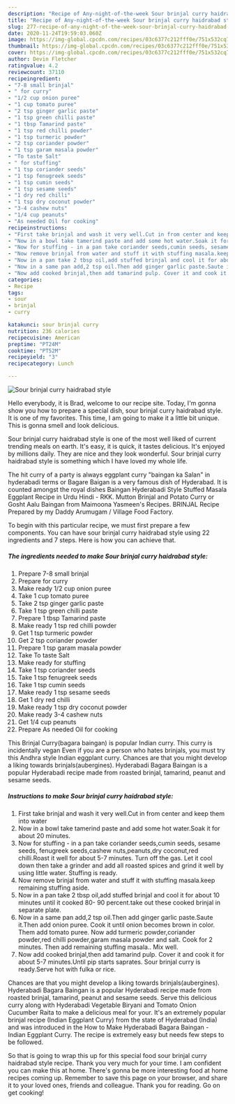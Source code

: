```yaml
---
description: "Recipe of Any-night-of-the-week Sour brinjal curry haidrabad style"
title: "Recipe of Any-night-of-the-week Sour brinjal curry haidrabad style"
slug: 277-recipe-of-any-night-of-the-week-sour-brinjal-curry-haidrabad-style
date: 2020-11-24T19:59:03.060Z
image: https://img-global.cpcdn.com/recipes/03c6377c212fff0e/751x532cq70/sour-brinjal-curry-haidrabad-style-recipe-main-photo.jpg
thumbnail: https://img-global.cpcdn.com/recipes/03c6377c212fff0e/751x532cq70/sour-brinjal-curry-haidrabad-style-recipe-main-photo.jpg
cover: https://img-global.cpcdn.com/recipes/03c6377c212fff0e/751x532cq70/sour-brinjal-curry-haidrabad-style-recipe-main-photo.jpg
author: Devin Fletcher
ratingvalue: 4.2
reviewcount: 37110
recipeingredient:
- "7-8 small brinjal"
- " for curry"
- "1/2 cup onion puree"
- "1 cup tomato puree"
- "2 tsp ginger garlic paste"
- "1 tsp green chilli paste"
- "1 tbsp Tamarind paste"
- "1 tsp red chilli powder"
- "1 tsp turmeric powder"
- "2 tsp coriander powder"
- "1 tsp garam masala powder"
- "To taste Salt"
- " for stuffing"
- "1 tsp coriander seeds"
- "1 tsp fenugreek seeds"
- "1 tsp cumin seeds"
- "1 tsp sesame seeds"
- "1 dry red chilli"
- "1 tsp dry coconut powder"
- "3-4 cashew nuts"
- "1/4 cup peanuts"
- "As needed Oil for cooking"
recipeinstructions:
- "First take brinjal and wash it very well.Cut in from center and keep them into water"
- "Now in a bowl take tamerind paste and add some hot water.Soak it for about 20 minutes."
- "Now for stuffing - in a pan take coriander seeds,cumin seeds, sesame seeds, fenugreek seeds,cashew nuts,peanuts,dry coconut,red chilli.Roast it well for about 5-7 minutes. Turn off the gas. Let it cool down then take a grinder and add all roasted spices and grind it well by using little water. Stuffing is ready."
- "Now remove brinjal from water and stuff it with stuffing masala.keep remaining stuffing aside."
- "Now in a pan take 2 tbsp oil,add stuffed brinjal and cool it for about 10 minutes until it cooked 80- 90 percent.take out these cooked brinjal in separate plate."
- "Now in a same pan add,2 tsp oil.Then add ginger garlic paste.Saute it.Then add onion puree. Cook it until onion becomes brown in color. Them add tomato puree. Now add turmeric powder,coriander powder,red chilli powder,garam masala powder and salt. Cook for 2 minutes. Then add remaining stuffing masala.. Mix well."
- "Now add cooked brinjal,then add tamarind pulp. Cover it and cook it for about 5-7 minutes.Until pip starts saprates. Sour brinjal curry is ready.Serve hot with fulka or rice."
categories:
- Recipe
tags:
- sour
- brinjal
- curry

katakunci: sour brinjal curry 
nutrition: 236 calories
recipecuisine: American
preptime: "PT24M"
cooktime: "PT52M"
recipeyield: "3"
recipecategory: Lunch

---
```



![Sour brinjal curry haidrabad style](https://img-global.cpcdn.com/recipes/03c6377c212fff0e/751x532cq70/sour-brinjal-curry-haidrabad-style-recipe-main-photo.jpg)

Hello everybody, it is Brad, welcome to our recipe site. Today, I'm gonna show you how to prepare a special dish, sour brinjal curry haidrabad style. It is one of my favorites. This time, I am going to make it a little bit unique. This is gonna smell and look delicious.

Sour brinjal curry haidrabad style is one of the most well liked of current trending meals on earth. It's easy, it is quick, it tastes delicious. It's enjoyed by millions daily. They are nice and they look wonderful. Sour brinjal curry haidrabad style is something which I have loved my whole life.

The hit curry of a party is always eggplant curry &#34;baingan ka Salan&#34; in hyderabadi terms or Bagare Baigan is a very famous dish of Hyderabad. It is counted amongst the royal dishes Baingan Hyderabadi Style Stuffed Masala Eggplant Recipe in Urdu Hindi - RKK. Mutton Brinjal and Potato Curry or Gosht Aalu Baingan from Maimoona Yasmeen&#39;s Recipes. BRINJAL Recipe Prepared by my Daddy Arumugam / Village Food Factory.


To begin with this particular recipe, we must first prepare a few components. You can have sour brinjal curry haidrabad style using 22 ingredients and 7 steps. Here is how you can achieve that.

<!--inarticleads1-->

##### The ingredients needed to make Sour brinjal curry haidrabad style:

1. Prepare 7-8 small brinjal
1. Prepare  for curry
1. Make ready 1/2 cup onion puree
1. Take 1 cup tomato puree
1. Take 2 tsp ginger garlic paste
1. Take 1 tsp green chilli paste
1. Prepare 1 tbsp Tamarind paste
1. Make ready 1 tsp red chilli powder
1. Get 1 tsp turmeric powder
1. Get 2 tsp coriander powder
1. Prepare 1 tsp garam masala powder
1. Take To taste Salt
1. Make ready  for stuffing
1. Take 1 tsp coriander seeds
1. Take 1 tsp fenugreek seeds
1. Take 1 tsp cumin seeds
1. Make ready 1 tsp sesame seeds
1. Get 1 dry red chilli
1. Make ready 1 tsp dry coconut powder
1. Make ready 3-4 cashew nuts
1. Get 1/4 cup peanuts
1. Prepare As needed Oil for cooking


This Brinjal Curry(bagara baingan) is popular Indian curry. This curry is incidentally vegan Even if you are a person who hates brinjals, you must try this Andhra style Indian eggplant curry. Chances are that you might develop a liking towards brinjals(aubergines). Hyderabadi Bagara Baingan is a popular Hyderabadi recipe made from roasted brinjal, tamarind, peanut and sesame seeds. 

<!--inarticleads2-->

##### Instructions to make Sour brinjal curry haidrabad style:

1. First take brinjal and wash it very well.Cut in from center and keep them into water
1. Now in a bowl take tamerind paste and add some hot water.Soak it for about 20 minutes.
1. Now for stuffing - in a pan take coriander seeds,cumin seeds, sesame seeds, fenugreek seeds,cashew nuts,peanuts,dry coconut,red chilli.Roast it well for about 5-7 minutes. Turn off the gas. Let it cool down then take a grinder and add all roasted spices and grind it well by using little water. Stuffing is ready.
1. Now remove brinjal from water and stuff it with stuffing masala.keep remaining stuffing aside.
1. Now in a pan take 2 tbsp oil,add stuffed brinjal and cool it for about 10 minutes until it cooked 80- 90 percent.take out these cooked brinjal in separate plate.
1. Now in a same pan add,2 tsp oil.Then add ginger garlic paste.Saute it.Then add onion puree. Cook it until onion becomes brown in color. Them add tomato puree. Now add turmeric powder,coriander powder,red chilli powder,garam masala powder and salt. Cook for 2 minutes. Then add remaining stuffing masala.. Mix well.
1. Now add cooked brinjal,then add tamarind pulp. Cover it and cook it for about 5-7 minutes.Until pip starts saprates. Sour brinjal curry is ready.Serve hot with fulka or rice.


Chances are that you might develop a liking towards brinjals(aubergines). Hyderabadi Bagara Baingan is a popular Hyderabadi recipe made from roasted brinjal, tamarind, peanut and sesame seeds. Serve this delicious curry along with Hyderabadi Vegetable Biryani and Tomato Onion Cucumber Raita to make a delicious meal for your. It&#39;s an extremely popular brinjal recipe (Indian Eggplant Curry) from the state of Hyderabad (India) and was introduced in the How to Make Hyderabadi Bagara Baingan - Indian Eggplant Curry. The recipe is extremely easy but needs few steps to be followed. 

So that is going to wrap this up for this special food sour brinjal curry haidrabad style recipe. Thank you very much for your time. I am confident you can make this at home. There's gonna be more interesting food at home recipes coming up. Remember to save this page on your browser, and share it to your loved ones, friends and colleague. Thank you for reading. Go on get cooking!
